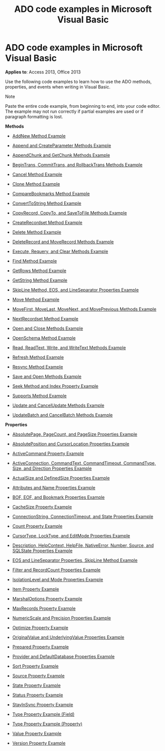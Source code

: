 ﻿---
title: ADO code examples in Microsoft Visual Basic
TOCTitle: ADO code examples in Microsoft Visual Basic
ms:assetid: 5eb855d4-e5e1-2626-3a21-891d195fb193
ms:mtpsurl: https://msdn.microsoft.com/library/JJ249342(v=office.15)
ms:contentKeyID: 48545145
ms.date: 09/18/2015
mtps_version: v=office.15
---

# ADO code examples in Microsoft Visual Basic


**Applies to**: Access 2013, Office 2013

Use the following code examples to learn how to use the ADO methods, properties, and events when writing in Visual Basic.

> [!NOTE]
> Paste the entire code example, from beginning to end, into your code editor. The example may not run correctly if partial examples are used or if paragraph formatting is lost.



**Methods**

  - [AddNew Method Example](addnew-method-example-vb.md)

  - [Append and CreateParameter Methods Example](append-and-createparameter-methods-example-vb.md)

  - [AppendChunk and GetChunk Methods Example](appendchunk-and-getchunk-methods-example-vb.md)

  - [BeginTrans, CommitTrans, and RollbackTrans Methods Example](begintrans-committrans-and-rollbacktrans-methods-example-vb.md)

  - [Cancel Method Example](cancel-method-example-vb.md)

  - [Clone Method Example](clone-method-example-vb.md)

  - [CompareBookmarks Method Example](comparebookmarks-method-example-vb.md)

  - [ConvertToString Method Example](converttostring-method-example-vb.md)

  - [CopyRecord, CopyTo, and SaveToFile Methods Example](copyrecord-copyto-and-savetofile-methods-example-vb.md)

  - [CreateRecordset Method Example](createrecordset-method-example-vb.md)

  - [Delete Method Example](delete-method-example-vb.md)

  - [DeleteRecord and MoveRecord Methods Example](deleterecord-and-moverecord-methods-example-vb.md)

  - [Execute, Requery, and Clear Methods Example](execute-requery-and-clear-methods-example-vb.md)

  - [Find Method Example](find-method-example-vb.md)

  - [GetRows Method Example](getrows-method-example-vb.md)

  - [GetString Method Example](getstring-method-example-vb.md)

  - [SkipLine Method, EOS, and LineSeparator Properties Example](eos-and-lineseparator-properties-and-skipline-method-example-vb.md)

  - [Move Method Example](move-method-example-vb.md)

  - [MoveFirst, MoveLast, MoveNext, and MovePrevious Methods Example](movefirst-movelast-movenext-and-moveprevious-methods-example-vb.md)

  - [NextRecordset Method Example](nextrecordset-method-example-vb.md)

  - [Open and Close Methods Example](open-and-close-methods-example-vb.md)

  - [OpenSchema Method Example](openschema-method-example-vb.md)

  - [Read, ReadText, Write, and WriteText Methods Example](read-readtext-write-and-writetext-methods-example-vb.md)

  - [Refresh Method Example](refresh-method-example-vb.md)

  - [Resync Method Example](resync-method-example-vb.md)

  - [Save and Open Methods Example](save-and-open-methods-example-vb.md)

  - [Seek Method and Index Property Example](seek-method-and-index-property-example-vb.md)

  - [Supports Method Example](supports-method-example-vb.md)

  - [Update and CancelUpdate Methods Example](update-and-cancelupdate-methods-example-vb.md)

  - [UpdateBatch and CancelBatch Methods Example](updatebatch-and-cancelbatch-methods-example-vb.md)

**Properties**

  - [AbsolutePage, PageCount, and PageSize Properties Example](absolutepage-pagecount-and-pagesize-properties-example-vb.md)

  - [AbsolutePosition and CursorLocation Properties Example](absoluteposition-and-cursorlocation-properties-example-vb.md)

  - [ActiveCommand Property Example](activecommand-property-example-vb.md)

  - [ActiveConnection, CommandText, CommandTimeout, CommandType, Size, and Direction Properties Example](activeconnection-commandtext-commandtimeout-commandtype-size-and-direction-properties-example-vb.md)

  - [ActualSize and DefinedSize Properties Example](actualsize-and-definedsize-properties-example-vb.md)

  - [Attributes and Name Properties Example](attributes-and-name-properties-example-vb.md)

  - [BOF, EOF, and Bookmark Properties Example](bof-eof-and-bookmark-properties-example-vb.md)

  - [CacheSize Property Example](cachesize-property-example-vb.md)

  - [ConnectionString, ConnectionTimeout, and State Properties Example](connectionstring-connectiontimeout-and-state-properties-example-vb.md)

  - [Count Property Example](count-property-example-vb.md)

  - [CursorType, LockType, and EditMode Properties Example](cursortype-locktype-and-editmode-properties-example-vb.md)

  - [Description, HelpContext, HelpFile, NativeError, Number, Source, and SQLState Properties Example](description-helpcontext-helpfile-nativeerror-number-source-and-sqlstate-properties-example-vb.md)

  - [EOS and LineSeparator Properties, SkipLine Method Example](eos-and-lineseparator-properties-and-skipline-method-example-vb.md)

  - [Filter and RecordCount Properties Example](filter-and-recordcount-properties-example-vb.md)

  - [IsolationLevel and Mode Properties Example](isolationlevel-and-mode-properties-example-vb.md)

  - [Item Property Example](item-property-example-vb.md)

  - [MarshalOptions Property Example](marshaloptions-property-example-vb.md)

  - [MaxRecords Property Example](maxrecords-property-example-vb.md)

  - [NumericScale and Precision Properties Example](ado-numericscale-and-precision-properties-example-vb.md)

  - [Optimize Property Example](optimize-property-example-vb.md)

  - [OriginalValue and UnderlyingValue Properties Example](originalvalue-and-underlyingvalue-properties-example-vb.md)

  - [Prepared Property Example](prepared-property-example-vb.md)

  - [Provider and DefaultDatabase Properties Example](provider-and-defaultdatabase-properties-example-vb.md)

  - [Sort Property Example](sort-property-example-vb.md)

  - [Source Property Example](source-property-example-vb.md)

  - [State Property Example](state-property-example-vb.md)

  - [Status Property Example](status-property-example-recordset-vb.md)

  - [StayInSync Property Example](stayinsync-property-example-vb.md)

  - [Type Property Example (Field)](type-property-example-field-vb.md)

  - [Type Property Example (Property)](type-property-example-property-vb.md)

  - [Value Property Example](value-property-example-vb.md)

  - [Version Property Example](version-property-example-vb.md)

